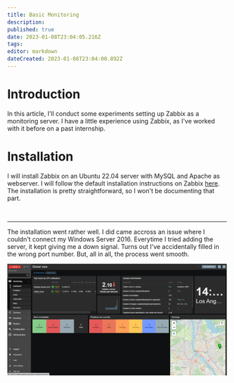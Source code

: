 ```yaml
---
title: Basic Monitoring
description: 
published: true
date: 2023-01-08T23:04:05.216Z
tags: 
editor: markdown
dateCreated: 2023-01-08T23:04:00.892Z
---
```


# Introduction

In this article, I'll conduct some experiments setting up Zabbix as a monitoring server. 
I have a little experience using Zabbix, as I've worked with it before on a past internship.
<br />

# Installation

I will install Zabbix on an Ubuntu 22.04 server  with MySQL and Apache as webserver.
I will follow the default installation instructions on Zabbix [here](https://www.zabbix.com/download?zabbix=6.2&os_distribution=ubuntu&os_version=22.04&components=server_frontend_agent&db=mysql&ws=apache).
The installation is pretty straightforward, so I won't be documenting that part.

<br />

---

The installation went rather well. I did came accross an issue where I couldn't connect my Windows Server 2016. Everytime I tried adding the server, it kept giving me a down signal. Turns out I've accidentally filled in the wrong port number. But, all in all, the process went smooth.


![1.png](/bok/monitor/1.png)